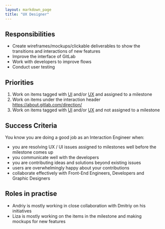 ```yaml
---
layout: markdown_page
title: "UX Designer"
---
```


## Responsibilities

* Create wireframes/mockups/clickable deliverables to show the transitions and interactions of new features
* Improve the interface of GitLab
* Work with developers to improve flows
* Conduct user testing

## Priorities

1. Work on items tagged with [UI](https://gitlab.com/gitlab-org/gitlab-ce/issues?label_name=ui) and/or [UX](https://gitlab.com/gitlab-org/gitlab-ce/issues?label_name=ux) and assigned to a milestone
1. Work on items under the interaction header https://about.gitlab.com/direction/
1. Work on items tagged with [UI](https://gitlab.com/gitlab-org/gitlab-ce/issues?label_name=ui) and/or [UX](https://gitlab.com/gitlab-org/gitlab-ce/issues?label_name=ux) and not assigned to a milestone

## Success Criteria

You know you are doing a good job as an Interaction Engineer when:

* you are resolving UX / UI issues assigned to milestones well before the milestone comes up
* you communicate well with the developers
* you are contributing ideas and solutions beyond existing issues
* users are overwhelmingly happy about your contributions
* collaborate effectively with Front-End Engineers, Developers and Graphic Designers

## Roles in practise

* Andriy is mostly working in close collaboration with Dmitriy on his initiatives
* Liza is mostly working on the items in the milestone and making mockups for new features
